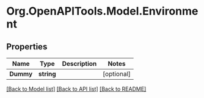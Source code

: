 # Org.OpenAPITools.Model.Environment

## Properties

Name | Type | Description | Notes
------------ | ------------- | ------------- | -------------
**Dummy** | **string** |  | [optional] 

[[Back to Model list]](../README.md#documentation-for-models) [[Back to API list]](../README.md#documentation-for-api-endpoints) [[Back to README]](../README.md)

